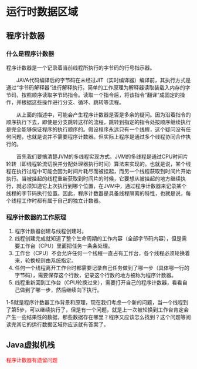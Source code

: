 # 运行时数据区域

## 程序计数器

### 什么是程序计数器

程序计数器是一个记录着当前线程所执行的字节码的行号指示器。

　　JAVA代码编译后的字节码在未经过JIT（实时编译器）编译前，其执行方式是通过“字节码解释器”进行解释执行。简单的工作原理为解释器读取装载入内存的字节码，按照顺序读取字节码指令。读取一个指令后，将该指令“翻译”成固定的操作，并根据这些操作进行分支、循环、跳转等流程。

　　从上面的描述中，可能会产生程序计数器是否是多余的疑问。因为沿着指令的顺序执行下去，即使是分支跳转这样的流程，跳转到指定的指令处按顺序继续执行是完全能够保证程序的执行顺序的。假设程序永远只有一个线程，这个疑问没有任何问题，也就是说并不需要程序计数器。但实际上程序是通过多个线程协同合作执行的。

　　首先我们要搞清楚JVM的多线程实现方式。JVM的多线程是通过CPU时间片轮转（即线程轮流切换并分配处理器执行时间）算法来实现的。也就是说，某个线程在执行过程中可能会因为时间片耗尽而被挂起，而另一个线程获取到时间片开始执行。当被挂起的线程重新获取到时间片的时候，它要想从被挂起的地方继续执行，就必须知道它上次执行到哪个位置，在JVM中，通过程序计数器来记录某个线程的字节码执行位置。因此，程序计数器是具备线程隔离的特性，也就是说，每个线程工作时都有属于自己的独立计数器。

### 程序计数器的工作原理

1. 程序计数器创建与线程创建时。
2. 线程创建完成就知道了整个生命周期的工作内容（全部字节码内容），但是需要工作台（CPU）里面把任务一条条处理。
3. 工作台（CPU）不会允许任何一个线程一直占有工作台，各个线程必须轮换着来，轮换规则由系统指定。
4. 任何一个线程离开工作台时都需要记录自己任务做到了哪一步（具体哪一行的字节码），需要保存这个行数，记录这个行数的地方被称为程序计数器。
5. 线程重新回到工作台（CPU轮换过来），需要打开自己的程序计数器，看看自己做到了哪一步，然后继续向下执行。

1-5就是程序计数器工作背景和原理，现在我们考虑一个新的问题，当一个线程到了第5步，可以继续执行了，但是有一个问题，就是上一次被轮换到工作台肯定会产生一些结果性的数据，那些数据存在哪里？程序又应该怎么找到？这个问题等阅读完其它的运行数据区域你应该就有答案了。

## Java虚拟机栈



<font color="red">程序计数器有遗留问题</font>